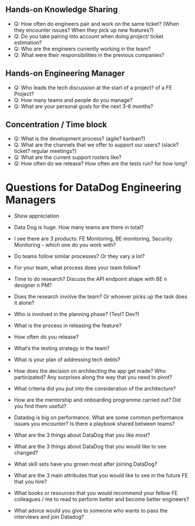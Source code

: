 ## Hands-on Knowledge Sharing
- Q: How often do engineers pair and work on the same ticket? (When they encounter issues? When they pick up new features?)
- Q: Do you take pairing into account when doing project/ ticket estimation?
- Q: Who are the engineers currently working in the team?
- Q: What were their responsibilities in the previous companies?

## Hands-on Engineering Manager
- Q: Who leads the tech discussion at the start of a project? of a FE Project?
- Q: How many teams and people do you manage?
- Q: What are your personal goals for the next 3-6 months?

## Concentration / Time block
- Q: What is the development process? (agile? kanban?)
- Q: What are the channels that we offer to support our users? (slack? ticket? regular meetings?)
- Q: What are the current support rosters like?
- Q: How often do we release? How often are the tests run? for how long? 

# Questions for DataDog Engineering Managers
- Show appreciation
- Data Dog is huge. How many teams are there in total?
- I see there are 3 products: FE Monitoring, BE monitoring, Security Monitoring - which one do you work with?
- Do teams follow similar processes? Or they vary a lot?
- For your team, what process does your team follow?

- Time to do research? Discuss the API endpoint shape with BE n designer n PM?
- Does the research involve the team? Or whoever picks up the task does it alone?
- Who is involved in the planning phase? (Test? Dev?)
- What is the process in releasing the feature?
- How often do you release? 
- What’s the testing strategy in the team?
- What is your plan of addressing tech debts?
- How does the decision on architecting the app get made? Who participated? Any surprises along the way that you need to pivot?
- What criteria did you put into the consideration of the architecture?
- How are the mentorship and onboarding programme carried out? Did you find them useful?
- Datadog is big on performance. What are some common performance issues you encounter? Is there a playbook shared between teams?

- What are the 3 things about DataDog that you like most?
- What are the 3 things about DataDog that you would like to see changed?
- What skill sets have you grown most after joining DataDog?
- What are the 3 main attributes that you would like to see in the future FE that you hire?
- What books or resources that you would recommend your fellow FE colleagues / me to read to perform better and become better engineers? 

- What advice would you give to someone who wants to pass the interviews and join Datadog?
